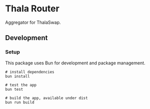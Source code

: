 # Thala Router

Aggregator for ThalaSwap.

## Development

### Setup

This package uses Bun for development and package management.

```
# install dependencies
bun install

# test the app
bun test

# build the app, available under dist
bun run build
```